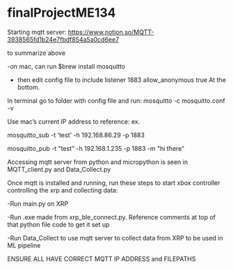 # finalProjectME134
 
Starting mqtt server:
https://www.notion.so/MQTT-3938565fd1b24e7fbdf854a5a0cd6ee7

to summarize above

-on mac, can run $brew install mosquitto

- then edit config file to include
 listener 1883
 allow_anonymous true
At the bottom.

In terminal go to folder with config file and run:
mosquitto -c mosquitto.conf -v


Use mac’s current IP address to reference: ex. 

mosquitto_sub -t 'test' -h 192.168.86.29 -p 1883

mosquitto_pub -t "test" -h 192.168.1.235 -p 1883 -m "hi there”

Accessing mqtt server from python and micropython is seen in MQTT_client.py and Data_Collect.py

Once mqtt is installed and running, run these steps to start xbox controller controlling the xrp and collecting data:

-Run main.py on XRP

-Run .exe made from xrp_ble_connect.py. Reference comments at top of that python file code to get it set up

-Run Data_Collect to use mqtt server to collect data from XRP to be used in ML pipeline


ENSURE ALL HAVE CORRECT MQTT IP ADDRESS and FILEPATHS
